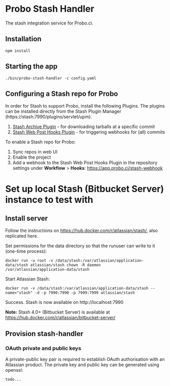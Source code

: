 # Probo Stash Handler

The stash integration service for Probo.ci.

## Installation

    npm install

## Starting the app

    ./bin/probo-stash-handler -c config.yaml


## Configuring a Stash repo for Probo

In order for Stash to support Probo, install the following Plugins. The plugins can be installed directly from the Stash Plugin Manager (https://stash:7990/plugins/servlet/upm).

1. [Stash Archive Plugin](https://marketplace.atlassian.com/plugins/com.atlassian.stash.plugin.stash-archive/versions#b131) - for downloading tarballs at a specific commit
1. [Stash Web Post Hooks Plugin](https://marketplace.atlassian.com/plugins/com.atlassian.stash.plugin.stash-web-post-receive-hooks-plugin/versions#b21) - for triggering webhooks for (all) commits

To enable a Stash repo for Probo:
1. Sync repos in web UI
1. Enable the project
1. Add a webhook to the Stash Web Post Hooks Plugin in the repository settings under **Workflow** > **Hooks**: https://app.probo.ci/stash-webhook


# Set up local Stash (Bitbucket Server) instance to test with

## Install server
Follow the instructions on https://hub.docker.com/r/atlassian/stash/, also replicated here.

Set permissions for the data directory so that the runuser can write to it (one-time process):

    docker run -u root -v /data/stash:/var/atlassian/application-data/stash atlassian/stash chown -R daemon  /var/atlassian/application-data/stash

Start Atlassian Stash:

    docker run -v /data/stash:/var/atlassian/application-data/stash --name="stash" -d -p 7990:7990 -p 7999:7999 atlassian/stash

Success. Stash is now available on http://localhost:7990

**Note:** Stash 4.0+ (Bitbucket Server) is available at https://hub.docker.com/r/atlassian/bitbucket-server/

## Provision stash-handler

### OAuth private and public keys

A private-public key pair is required to establish OAuth authorisation with an Atlassian product. The private key and public key can be generated using openssl:

    todo...
